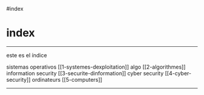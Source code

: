 #index
# index
---
este es el índice

sistemas operativos [[1-systemes-dexploitation]] 
algo [[2-algorithmes]] 
information security [[3-securite-dinformation]]
cyber security [[4-cyber-security]]
ordinateurs [[5-computers]]



---
